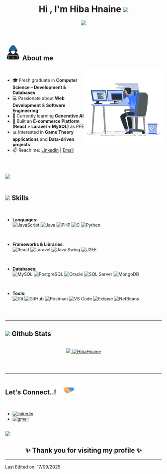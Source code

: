 <h1 align="center"><b>Hi , I'm Hiba Hnaine </b><img src="https://media.giphy.com/media/hvRJCLFzcasrR4ia7z/giphy.gif" width="35"></h1>

<p align="center">
  <a href="https://github.com/DenverCoder1/readme-typing-svg">
    <img src="https://readme-typing-svg.herokuapp.com?font=Time+New+Roman&color=cyan&size=25&center=true&vCenter=true&width=600&height=100&lines=Welcome+to+my+GitHub..&hearts;++;Full+Stack+Developer;Computer+Science+Graduate;Active+Learner;E-commerce+Enthusiast;Love+to+learn+new+technologies..<3">
  </a>
</p>

<br>

## <picture><img src="https://github.com/0xAbdulKhalid/0xAbdulKhalid/raw/main/assets/mdImages/about_me.gif" width = 50px></picture> **About me**

<picture> 
  <img align="right" src="https://github.com/0xAbdulKhalid/0xAbdulKhalid/raw/main/assets/mdImages/Right_Side.gif" width = 250px>
</picture>

<br>

- 🎓 Fresh graduate in **Computer Science – Development & Databases**  
- 💻 Passionate about **Web Development** & **Software Engineering**  
- 🌱 Currently learning **Generative AI**  
- 🛒 Built an **E-commerce Platform (React + Laravel + MySQL)** as PFE  
- 📊 Interested in **Game Theory applications** and **Data-driven projects**  
- 📫 Reach me: [LinkedIn](www.linkedin.com/in/hiba-hnaine-3a1a63350) | [Email](mailto:hnainehiba@gmail.com)  

<br><br>

<img src="https://user-images.githubusercontent.com/73097560/115834477-dbab4500-a447-11eb-908a-139a6edaec5c.gif"><br><br>

## <img src="https://media2.giphy.com/media/QssGEmpkyEOhBCb7e1/giphy.gif" width ="25"><b> Skills</b>
<br>

<p align="center">

- **Languages**:  
  ![JavaScript](https://img.shields.io/badge/JavaScript-%23F7DF1E.svg?style=for-the-badge&logo=javascript&logoColor=black)
  ![Java](https://img.shields.io/badge/Java-%23ED8B00.svg?style=for-the-badge&logo=java&logoColor=white)
  ![PHP](https://img.shields.io/badge/PHP-%23777BB4.svg?style=for-the-badge&logo=php&logoColor=white)
  ![C](https://img.shields.io/badge/C-%232370ED.svg?style=for-the-badge&logo=c&logoColor=white)
  ![Python](https://img.shields.io/badge/Python-%2314354C.svg?style=for-the-badge&logo=python&logoColor=white)

<br>   

- **Frameworks & Libraries**:  
  ![React](https://img.shields.io/badge/React-%2361DAFB.svg?style=for-the-badge&logo=react&logoColor=black)
  ![Laravel](https://img.shields.io/badge/Laravel-%23FF2D20.svg?style=for-the-badge&logo=laravel&logoColor=white)
  ![Java Swing](https://img.shields.io/badge/Java%20Swing-%23ED8B00.svg?style=for-the-badge&logo=java&logoColor=white)
  ![J2EE](https://img.shields.io/badge/J2EE-%23F80000.svg?style=for-the-badge&logo=java&logoColor=white)

<br>

- **Databases**:  
  ![MySQL](https://img.shields.io/badge/MySQL-%2300f.svg?style=for-the-badge&logo=mysql&logoColor=white)
  ![PostgreSQL](https://img.shields.io/badge/PostgreSQL-%23316192.svg?style=for-the-badge&logo=postgresql&logoColor=white)
  ![Oracle](https://img.shields.io/badge/Oracle-%23F00000.svg?style=for-the-badge&logo=oracle&logoColor=white)
  ![SQL Server](https://img.shields.io/badge/SQL%20Server-%23CC2927.svg?style=for-the-badge&logo=microsoftsqlserver&logoColor=white)
  ![MongoDB](https://img.shields.io/badge/MongoDB-%2347A248.svg?style=for-the-badge&logo=mongodb&logoColor=white)

<br>

- **Tools**:  
  ![Git](https://img.shields.io/badge/Git-%23F05033.svg?style=for-the-badge&logo=git&logoColor=white)
  ![GitHub](https://img.shields.io/badge/GitHub-%23121011.svg?style=for-the-badge&logo=github&logoColor=white)
  ![Postman](https://img.shields.io/badge/Postman-FF6C37?style=for-the-badge&logo=postman&logoColor=white)
  ![VS Code](https://img.shields.io/badge/VS%20Code-0078d7.svg?style=for-the-badge&logo=visual-studio-code&logoColor=white)
  ![Eclipse](https://img.shields.io/badge/Eclipse-2C2255.svg?style=for-the-badge&logo=eclipse&logoColor=white)
  ![NetBeans](https://img.shields.io/badge/NetBeans-1B6AC6.svg?style=for-the-badge&logo=apache-netbeans&logoColor=white)

</p>

<br><br>

-----

## <img src="https://media.giphy.com/media/iY8CRBdQXODJSCERIr/giphy.gif" width="35"><b> Github Stats </b>
<br>

<div align="center">

<a href="https://github.com/HibaHnaine/">
  <img src="https://github-readme-stats.vercel.app/api?username=HibaHnaine&include_all_commits=true&count_private=true&show_icons=true&line_height=20&title_color=7A7ADB&icon_color=2234AE&text_color=D3D3D3&bg_color=0,000000,130F40" width="450"/>
  <img src="https://github-readme-stats.vercel.app/api/top-langs?username=HibaHnaine&show_icons=true&locale=en&layout=compact&line_height=20&title_color=7A7ADB&icon_color=2234AE&text_color=D3D3D3&bg_color=0,000000,130F40" width="375"  alt="HibaHnaine"/>
</a>
</div>

<br><br>

-----

## <b> Let's Connect..!</b><img src="https://github.com/0xAbdulKhalid/0xAbdulKhalid/raw/main/assets/mdImages/handshake.gif" width ="80">
<br>
<div align='left'>

<ul>
<li><a href="www.linkedin.com/in/hiba-hnaine-3a1a63350" target="_blank">
<img src="https://img.shields.io/badge/linkedin:  Hiba%20Hnaine-%2300acee.svg?color=405DE6&style=for-the-badge&logo=linkedin&logoColor=white" alt=linkedin />
</a></li>

<li><a href="mailto:hnainehiba@gmail.com" target="_blank">
<img src="https://img.shields.io/badge/gmail:  hnainehiba-%23EA4335.svg?style=for-the-badge&logo=gmail&logoColor=white" alt=gmail />
</a></li>
</ul>
</div>

<br>
<img src="https://user-images.githubusercontent.com/73097560/115834477-dbab4500-a447-11eb-908a-139a6edaec5c.gif">

<div align='center'>
  
## <b>✨ Thank you for visiting my profile ✨</b>

</div>

---

Last Edited on: 17/09/2025
